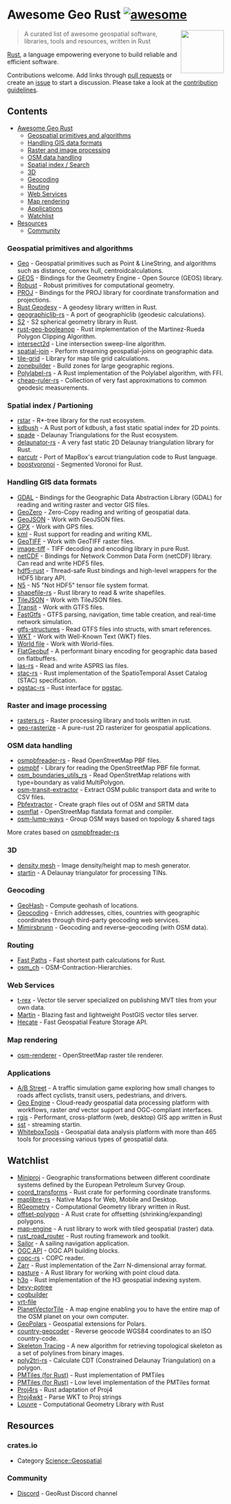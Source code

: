 # Awesome Geo Rust [![awesome](https://cdn.rawgit.com/sindresorhus/awesome/d7305f38d29fed78fa85652e3a63e154dd8e8829/media/badge.svg)](https://github.com/sindresorhus/awesome)

[<img src="https://georust.org/logo.png" align="right" width="100">](https://georust.org/)

> A curated list of awesome geospatial software, libraries, tools and resources, written in Rust

[Rust](https://www.rust-lang.org/), a language empowering everyone
to build reliable and efficient software.

Contributions welcome. Add links through [pull requests](https://github.com/pka/awesome-georust/pulls) or create an [issue](https://github.com/pka/awesome-georust/issues) to start a discussion. Please take a look at the [contribution guidelines](CONTRIBUTING.md).

## Contents

- [Awesome Geo Rust](#awesome-geo-rust-)
    - [Geospatial primitives and algorithms](#geospatial-primitives-and-algorithms)
    - [Handling GIS data formats](#handling-gis-data-formats)
    - [Raster and image processing](#raster-and-image-processing)
    - [OSM data handling](#osm-data-handling)
    - [Spatial index / Search](#spatial-index--search)
    - [3D](#3d)
    - [Geocoding](#geocoding)
    - [Routing](#routing)
    - [Web Services](#web-services)
    - [Map rendering](#map-rendering)
    - [Applications](#applications)
    - [Watchlist](#watchlist)
- [Resources](#resources)
    - [Community](#community)

### Geospatial primitives and algorithms
* [Geo](https://github.com/georust/geo) - Geospatial primitives such as Point & LineString, and algorithms such as distance, convex hull, centroidcalculations.
* [GEOS](https://github.com/georust/geos) - Bindings for the Geometry Engine - Open Source (GEOS) library.
* [Robust](https://github.com/georust/robust) - Robust primitives for computational geometry.
* [PROJ](https://github.com/georust/proj) - Bindings for the PROJ library for coordinate transformation and projections.
* [Rust Geodesy](https://github.com/busstoptaktik/geodesy/) - A geodesy library written in Rust.
* [geographiclib-rs](https://github.com/georust/geographiclib-rs) - A port of geographiclib (geodesic calculations).
* [S2](https://github.com/danhhz/s2) - S2 spherical geometry library in Rust.
* [rust-geo-booleanop](https://github.com/21re/rust-geo-booleanop) - Rust implementation of the Martinez-Rueda Polygon Clipping Algorithm.
* [intersect2d](https://github.com/eadf/intersect2d.rs) - Line intersection sweep-line algorithm.
* [spatial-join](https://github.com/msalib/spatial-join) - Perform streaming geospatial-joins on geographic data.
* [tile-grid](https://crates.io/crates/tile-grid) - Library for map tile grid calculations.
* [zonebuilder](https://github.com/zonebuilders/zonebuilder-rust) - Build zones for large geographic regions.
* [Polylabel-rs](https://github.com/urschrei/polylabel-rs) - A Rust implementation of the Polylabel algorithm, with FFI.
* [cheap-ruler-rs](https://github.com/vipera/cheap-ruler-rs) - Collection of very fast approximations to common geodesic measurements.

### Spatial index / Partioning
* [rstar](https://github.com/georust/rstar) - R\*-tree library for the rust ecosystem.
* [kdbush](https://github.com/pka/rust-kdbush) - A Rust port of kdbush, a fast static spatial index for 2D points.
* [spade](https://github.com/Stoeoef/spade) - Delaunay Triangulations for the Rust ecosystem.
* [delaunator-rs](https://github.com/mourner/delaunator-rs) - A very fast static 2D Delaunay triangulation library for Rust.
* [earcutr](https://github.com/frewsxcv/earcutr) - Port of MapBox's earcut triangulation code to Rust language.
* [boostvoronoi](https://github.com/eadf/boostvoronoi.rs) - Segmented Voronoi for Rust.

### Handling GIS data formats
* [GDAL](https://github.com/georust/gdal) - Bindings for the Geographic Data Abstraction Library (GDAL) for reading and writing raster and vector GIS files.
* [GeoZero](https://github.com/georust/geozero) - Zero-Copy reading and writing of geospatial data.
* [GeoJSON](https://github.com/georust/geojson) - Work with GeoJSON files.
* [GPX](https://github.com/georust/gpx) - Work with GPS files.
* [kml](https://github.com/georust/kml) - Rust support for reading and writing KML.
* [GeoTIFF](https://github.com/georust/geotiff) - Work with GeoTIFF raster files.
* [image-tiff](https://github.com/image-rs/image-tiff) - TIFF decoding and encoding library in pure Rust.
* [netCDF](https://github.com/georust/netcdf) - Bindings for Network Common Data Form (netCDF) library. Can read and write HDF5 files.
* [hdf5-rust](https://github.com/aldanor/hdf5-rust) - Thread-safe Rust bindings and high-level wrappers for the HDF5 library API.
* [N5](https://github.com/aschampion/rust-n5) - N5 "Not HDF5" tensor file system format.
* [shapefile-rs](https://github.com/tmontaigu/shapefile-rs) - Rust library to read & write shapefiles.
* [TileJSON](https://github.com/georust/tilejson) - Work with TileJSON files.
* [Transit](https://github.com/georust/transitfeed) - Work with GTFS files.
* [FastGtfs](https://github.com/nicomazz/fastgtfs) - GTFS parsing, navigation, time table creation, and real-time network simulation.
* [gtfs-structures](https://github.com/rust-transit/gtfs-structure) - Read GTFS files into structs, with smart references.
* [WKT](https://github.com/georust/wkt) - Work with Well-Known Text (WKT) files.
* [World file](https://github.com/georust/world-file) - Work with World-files.
* [FlatGeobuf](https://github.com/flatgeobuf/flatgeobuf) - A performant binary encoding for geographic data based on flatbuffers.
* [las-rs](https://github.com/gadomski/las-rs) - Read and write ASPRS las files.
* [stac-rs](https://github.com/gadomski/stac-rs) - Rust implementation of the SpatioTemporal Asset Catalog (STAC) specification.
* [pgstac-rs](https://github.com/gadomski/pgstac-rs) - Rust interface for [pgstac](https://github.com/stac-utils/pgstac).

### Raster and image processing
* [rasters.rs](https://github.com/AspecScire/rasters.rs) - Raster processing library and tools written in rust.
* [geo-rasterize](https://github.com/msalib/geo-rasterize/) - A pure-rust 2D rasterizer for geospatial applications.

### OSM data handling
* [osmpbfreader-rs](https://github.com/TeXitoi/osmpbfreader-rs) - Read OpenStreetMap PBF files.
* [osmpbf](https://github.com/b-r-u/osmpbf) - Library for reading the OpenStreetMap PBF file format.
* [osm_boundaries_utils_rs](https://github.com/Qwant/osm_boundaries_utils_rs) - Read OpenStretMap relations with type=boundary as valid MultiPolygon.
* [osm-transit-extractor](https://github.com/CanalTP/osm-transit-extractor) - Extract OSM public transport data and write to CSV files.
* [Pbfextractor](https://github.com/Lesstat/pbfextractor) - Create graph files out of OSM and SRTM data
* [osmflat](https://github.com/boxdot/osmflat-rs) - OpenStreetMap flatdata format and compiler.
* [osm-lump-ways](https://github.com/amandasaurus/osm-lump-ways) - Group OSM ways based on topology & shared tags

More crates based on [osmpbfreader-rs](https://crates.io/crates/osmpbfreader/reverse_dependencies)

### 3D
* [density mesh](https://github.com/PsichiX/density-mesh) - Image density/height map to mesh generator.
* [startin](https://github.com/hugoledoux/startin) - A Delaunay triangulator for processing TINs.

### Geocoding
* [GeoHash](https://github.com/georust/geohash) - Compute geohash of locations.
* [Geocoding](https://github.com/georust/geocoding) - Enrich addresses, cities, countries with geographic coordinates through third-party geocoding web services.
* [Mimirsbrunn](https://github.com/CanalTP/mimirsbrunn) - Geocoding and reverse-geocoding (with OSM data).

### Routing
* [Fast Paths](https://github.com/easbar/fast_paths) - Fast shortest path calculations for Rust.
* [osm_ch](https://github.com/Stunkymonkey/osm_ch) - OSM-Contraction-Hierarchies.

### Web Services
* [t-rex](https://t-rex.tileserver.ch/) - Vector tile server specialized on publishing MVT tiles from your own data.
* [Martin](https://github.com/maplibre/martin) - Blazing fast and lightweight PostGIS vector tiles server.
* [Hecate](https://github.com/mapbox/Hecate) - Fast Geospatial Feature Storage API.

### Map rendering
* [osm-renderer](https://github.com/dfyz/osm-renderer) - OpenStreetMap raster tile renderer.

### Applications
* [A/B Street](https://github.com/a-b-street/abstreet) - A traffic simulation game exploring how small changes to roads affect cyclists, transit users, pedestrians, and drivers.
* [Geo Engine](https://github.com/geo-engine/geoengine) - Cloud-ready geospatial data processing platform with workflows, raster *and* vector support and OGC-compliant interfaces.
* [rgis](https://github.com/frewsxcv/rgis) - Performant, cross-platform (web, desktop) GIS app written in Rust 
* [sst](https://github.com/hugoledoux/sst) - streaming startin.
* [WhiteboxTools](https://github.com/jblindsay/whitebox-tools) - Geospatial data analysis platform with more than 465 tools for processing various types of geospatial data. 

## Watchlist

* [Miniproj](https://git.geomar.de/flemming-staebler/miniproj) - Geographic transformations between different coordinate systems defined by the European Petroleum Survey Group.
* [coord_transforms](https://github.com/DaveKram/coord_transforms) - Rust crate for performing coordinate transforms.
* [maplibre-rs](https://github.com/maplibre/maplibre-rs/) - Native Maps for Web, Mobile and Desktop.
* [RGeometry](https://github.com/rgeometry/rgeometry) - Computational Geometry library written in Rust.
* [offset-polygon](https://github.com/anlumo/offset_polygon) - A Rust crate for offsetting (shrinking/expanding) polygons.
* [map-engine](https://gitlab.com/spadarian/map-engine/) - A rust library to work with tiled geospatial (raster) data.
* [rust_road_router](https://github.com/kit-algo/rust_road_router) - Rust routing framework and toolkit.
* [Sailor](https://github.com/Yatekii/sailor) - A sailing navigation application.
* [OGC API](https://github.com/georust/ogcapi) - OGC API building blocks.
* [copc-rs](https://github.com/pka/copc-rs) - COPC reader.
* [Zarr](https://github.com/sci-rs/zarr) - Rust implementation of the Zarr N-dimensional array format. 
* [pasture](https://github.com/Mortano/pasture) - A Rust library for working with point cloud data.
* [h3o](https://github.com/HydroniumLabs/h3o) - Rust implementation of the H3 geospatial indexing system.
* [bevy-potree](https://github.com/ForesightMiningSoftwareCorporation/bevy-potree)
* [cogbuilder](https://github.com/fintelia/cogbuilder)
* [vrt-file](https://github.com/fintelia/vrt-file)
* [PlanetVectorTile](https://github.com/planet-vector-tile/planet-vector-tile) - A map engine enabling you to have the entire map of the OSM planet on your own computer.
* [GeoPolars](https://github.com/geopolars/geopolars) - Geospatial extensions for Polars.
* [country-geocoder](https://github.com/a-b-street/country-geocoder) - Reverse geocode WGS84 coordinates to an ISO country-code.
* [Skeleton Tracing](https://github.com/LingDong-/skeleton-tracing/tree/master/rs) - A new algorithm for retrieving topological skeleton as a set of polylines from binary images.
* [poly2tri-rs](https://github.com/shuoli84/poly2tri-rs) - Calculate CDT (Constrained Delaunay Triangulation) on a polygon.
* [PMTiles (for Rust)](https://github.com/stadiamaps/pmtiles-rs) - Rust implementation of PMTiles
* [PMTiles (for Rust)](https://github.com/arma-place/pmtiles-rs) - Low level implementation of the PMTiles format
* [Proj4rs](https://github.com/3liz/proj4rs) - Rust adaptation of Proj4
* [Proj4wkt](https://github.com/3liz/proj4wkt-rs) - Parse WKT to Proj strings 
* [Louvre](https://github.com/acheul/louvre) - Computational Geometry Library with Rust

## Resources

### crates.io
* Category [Science::Geospatial](https://crates.io/categories/science::geo)

### Community
* [Discord](https://discord.gg/Fp2aape) - GeoRust Discord channel
